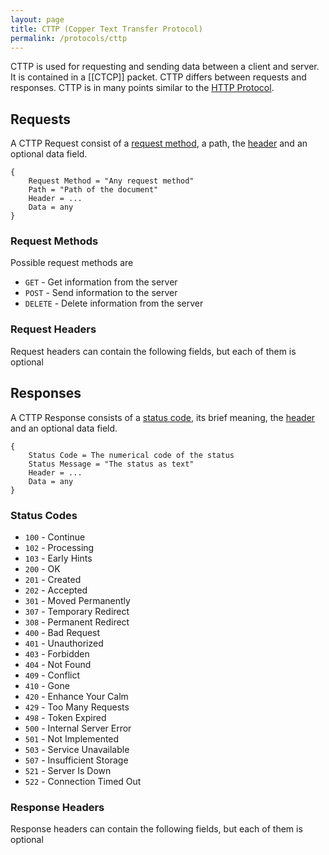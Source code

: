 ```yaml
---
layout: page
title: CTTP (Copper Text Transfer Protocol)
permalink: /protocols/cttp
---
```


CTTP is used for requesting and sending data between a client and server. It is contained in a [[CTCP]] packet.
CTTP differs between requests and responses.
CTTP is in many points similar to the [HTTP Protocol](https://developer.mozilla.org/en-US/docs/Web/HTTP/Basics_of_HTTP).

## Requests

A CTTP Request consist of a [request method](https://github.com/Racooder/copper-os/wiki/CTTP#request-methods), a path, the [header](https://github.com/Racooder/copper-os/wiki/CTTP#request-headers) and an optional data field.

```
{
	Request Method = "Any request method"
	Path = "Path of the document"
	Header = ...
	Data = any
}
```

### Request Methods

Possible request methods are

- `GET` - Get information from the server
- `POST` - Send information to the server
- `DELETE` - Delete information from the server

### Request Headers

Request headers can contain the following fields, but each of them is optional

## Responses

A CTTP Response consists of a [status code](https://github.com/Racooder/copper-os/wiki/CTTP#status-codes), its brief meaning, the [header](https://github.com/Racooder/copper-os/wiki/CTTP#response-headers) and an optional data field.

```
{
	Status Code = The numerical code of the status
	Status Message = "The status as text"
	Header = ...
	Data = any
}
```

### Status Codes

- `100` - Continue
- `102` - Processing
- `103` - Early Hints
- `200` - OK
- `201` - Created
- `202` - Accepted
- `301` - Moved Permanently
- `307` - Temporary Redirect
- `308` - Permanent Redirect
- `400` - Bad Request
- `401` - Unauthorized
- `403` - Forbidden
- `404` - Not Found
- `409` - Conflict
- `410` - Gone
- `420` - Enhance Your Calm
- `429` - Too Many Requests
- `498` - Token Expired
- `500` - Internal Server Error
- `501` - Not Implemented
- `503` - Service Unavailable
- `507` - Insufficient Storage
- `521` - Server Is Down
- `522` - Connection Timed Out

### Response Headers

Response headers can contain the following fields, but each of them is optional
